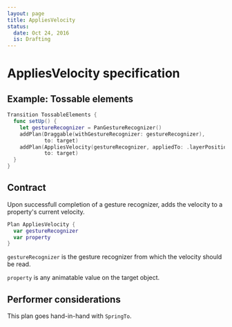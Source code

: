 ```yaml
---
layout: page
title: AppliesVelocity
status:
  date: Oct 24, 2016
  is: Drafting
---
```


# AppliesVelocity specification

## Example: Tossable elements

```swift
Transition TossableElements {
  func setUp() {
    let gestureRecognizer = PanGestureRecognizer()
    addPlan(Draggable(withGestureRecognizer: gestureRecognizer), 
            to: target)
    addPlan(AppliesVelocity(gestureRecognizer, appliedTo: .layerPosition), 
            to: target)
  }
}
```

## Contract

Upon successfull completion of a gesture recognizer, adds the velocity to a property's current velocity.

```swift
Plan AppliesVelocity {
  var gestureRecognizer
  var property
}
```

`gestureRecognizer` is the gesture recognizer from which the velocity should be read.

`property` is any animatable value on the target object.

## Performer considerations

This plan goes hand-in-hand with `SpringTo`.
